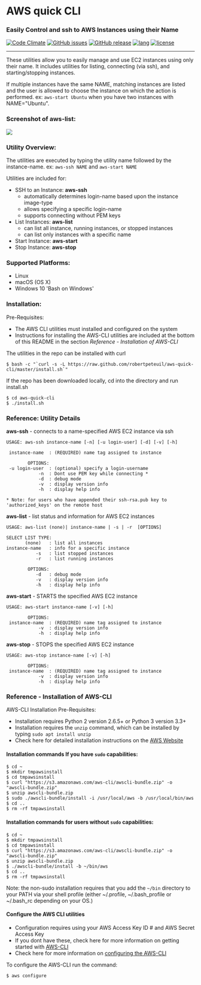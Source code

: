 # AWS quick CLI
### Easily Control and ssh to AWS Instances using their Name
[![Code Climate](https://codeclimate.com/github/robertpeteuil/aws-quick-cli/badges/gpa.svg?style=flat-square)](https://codeclimate.com/github/robertpeteuil/aws-quick-cli)
[![GitHub issues](https://img.shields.io/github/issues/robertpeteuil/aws-quick-cli.svg)](https://github.com/robertpeteuil/aws-quick-cli)
[![GitHub release](https://img.shields.io/github/release/robertpeteuil/aws-quick-cli.svg?colorB=1c64bf)](https://github.com/robertpeteuil/aws-quick-cli)
[![lang](https://img.shields.io/badge/language-bash-89e051.svg?style=flat-square)]()
[![license](https://img.shields.io/github/license/robertpeteuil/aws-quick-cli.svg?colorB=1c64bf)](https://github.com/robertpeteuil/aws-quick-cli)

---

These utilities allow you to easily manage and use EC2 instances using only their name.  It includes utilities for listing, connecting (via ssh), and starting/stopping instances.

If multiple instances have the same NAME,  matching instances are listed and the user is allowed to choose the instance on which the action is performed.  ex: `aws-start Ubuntu` when you have two instances with NAME="Ubuntu".

### Screenshot of aws-list:
![](https://cloud.githubusercontent.com/assets/1554603/24174034/db095af6-0e4b-11e7-8e66-fdfa1d8eecae.png)

### Utility Overview:

The utilities are executed by typing the utility name followed by the instance-name. ex: `aws-ssh NAME` and `aws-start NAME`  

Utilities are included for:
* SSH to an Instance: **aws-ssh**
  * automatically determines login-name based upon the instance image-type
  * allows specifying a specific login-name
  * supports connecting without PEM keys
* List Instances: **aws-list**
  * can list all instance, running instances, or stopped instances
  * can list only instances with a specific name
* Start Instance: **aws-start**
* Stop Instance: **aws-stop**

### Supported Platforms:

- Linux
- macOS (OS X)
- Windows 10 'Bash on Windows'

### Installation:

Pre-Requisites:
- The AWS CLI utilities must installed and configured on the system
- Instructions for installing the AWS-CLI utilities are included at the bottom of this README in the section *Reference - Installation of AWS-CLI*

The utilities in the repo can be installed with curl

```shell
$ bash -c "`curl -s -L https://raw.github.com/robertpeteuil/aws-quick-cli/master/install.sh`"
```

If the repo has been downloaded locally, cd into the directory and run install.sh

```shell
$ cd aws-quick-cli
$ ./install.sh
```

### Reference: Utility Details

**aws-ssh** - connects to a name-specified AWS EC2 instance via ssh

```text
USAGE: aws-ssh instance-name [-n] [-u login-user] [-d] [-v] [-h]

 instance-name	: (REQUIRED) name tag assigned to instance

        OPTIONS:
 -u login-user	: (optional) specify a login-username
            -n	: Dont use PEM key while connecting *
            -d	: debug mode
            -v	: display version info
            -h	: display help info

* Note: for users who have appended their ssh-rsa.pub key to 'authorized_keys' on the remote host
```

**aws-list** - list status and information for AWS EC2 instances

```text
USAGE: aws-list (none)| instance-name | -s | -r  [OPTIONS]

SELECT LIST TYPE:
       (none)	: list all instances
instance-name	: info for a specific instance
           -s	: list stopped instances
           -r	: list running instances

        OPTIONS:
           -d	: debug mode
           -v	: display version info
           -h	: display help info
```

**aws-start** - STARTS the specified AWS EC2 instance

```text
USAGE: aws-start instance-name [-v] [-h]

        OPTIONS:
 instance-name	: (REQUIRED) name tag assigned to instance
            -v	: display version info
            -h	: display help info
```

**aws-stop** - STOPS the specified AWS EC2 instance

```text
USAGE: aws-stop instance-name [-v] [-h]

        OPTIONS:
 instance-name	: (REQUIRED) name tag assigned to instance
            -v	: display version info
            -h	: display help info
```

### Reference - Installation of AWS-CLI

AWS-CLI Installation Pre-Requisites:
- Installation requires Python 2 version 2.6.5+ or Python 3 version 3.3+
- Installation requires the `unzip` command, which can be installed by typing `sudo apt install unzip`
- Check here for detailed installation instructions on the [AWS Website](http://docs.aws.amazon.com/cli/latest/userguide/installing.html)

#### Installation commands If you have `sudo` capabilities:

```shell
$ cd ~
$ mkdir tmpawsinstall
$ cd tmpawsinstall
$ curl "https://s3.amazonaws.com/aws-cli/awscli-bundle.zip" -o "awscli-bundle.zip"
$ unzip awscli-bundle.zip
$ sudo ./awscli-bundle/install -i /usr/local/aws -b /usr/local/bin/aws
$ cd ..
$ rm -rf tmpawsinstall
```

#### Installation commands for users without `sudo` capabilities:

```shell
$ cd ~
$ mkdir tmpawsinstall
$ cd tmpawsinstall
$ curl "https://s3.amazonaws.com/aws-cli/awscli-bundle.zip" -o "awscli-bundle.zip"
$ unzip awscli-bundle.zip
$ ./awscli-bundle/install -b ~/bin/aws
$ cd ..
$ rm -rf tmpawsinstall
```

Note: the non-sudo installation requires that you add the `~/bin` directory to your PATH via your shell profile (either ~/.profile, ~/.bash_profile or ~/.bash_rc depending on your OS.)

#### Configure the AWS CLI utilities
- Configuration requires using your AWS Access Key ID # and AWS Secret Access Key
- If you dont have these, check here for more information on getting started with [AWS-CLI](http://docs.aws.amazon.com/cli/latest/userguide/cli-chap-getting-set-up.html)
- Check here for more information on [configuring the AWS-CLI](http://docs.aws.amazon.com/cli/latest/userguide/cli-chap-getting-started.html#cli-quick-configuration)

To configure the AWS-CLI run the command:

```shell
$ aws configure
```
